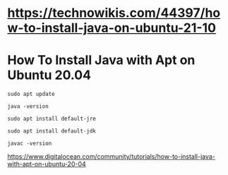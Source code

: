 # https://technowikis.com/44397/how-to-install-java-on-ubuntu-21-10





# How To Install Java with Apt on Ubuntu 20.04

```
sudo apt update
```


```
java -version
```

```
sudo apt install default-jre
```

```
sudo apt install default-jdk
```

```
javac -version
```

https://www.digitalocean.com/community/tutorials/how-to-install-java-with-apt-on-ubuntu-20-04


